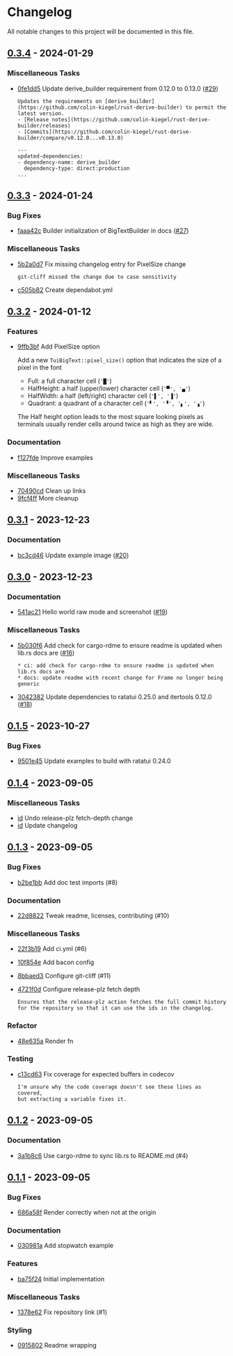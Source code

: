 # Changelog

All notable changes to this project will be documented in this file.
<!-- generated by git-cliff -->

## [0.3.4](https://github.com/joshka/tui-big-text/releases/tag/0.3.4) - 2024-01-29

### Miscellaneous Tasks

- [0fe1dd5](https://github.com/joshka/tui-big-text/commit/0fe1dd5bb2e2d150c2f8874527c3ce3816be8fab)
  Update derive_builder requirement from 0.12.0 to 0.13.0 ([#29](https://github.com/joshka/tui-big-text/pull/29))

  ````text
  Updates the requirements on [derive_builder](https://github.com/colin-kiegel/rust-derive-builder) to permit the latest version.
  - [Release notes](https://github.com/colin-kiegel/rust-derive-builder/releases)
  - [Commits](https://github.com/colin-kiegel/rust-derive-builder/compare/v0.12.0...v0.13.0)

  ---
  updated-dependencies:
  - dependency-name: derive_builder
    dependency-type: direct:production
  ...
  ````

<!-- generated by git-cliff -->

## [0.3.3](https://github.com/joshka/tui-big-text/releases/tag/0.3.3) - 2024-01-24

### Bug Fixes

- [faaa42c](https://github.com/joshka/tui-big-text/commit/faaa42c07e335684922d68c5ec198d5edfd5b80d)
  Builder initialization of BigTextBuilder in docs ([#27](https://github.com/joshka/tui-big-text/pull/27))

### Miscellaneous Tasks

- [5b2a0d7](https://github.com/joshka/tui-big-text/commit/5b2a0d71e956518cb77df7aebcf5691894a36f6a)
  Fix missing changelog entry for PixelSize change

  ````text
  git-cliff missed the change due to case sensitivity
  ````
- [c505b82](https://github.com/joshka/tui-big-text/commit/c505b824c0a1f89c4df4361c6cc70b5b3b2a1d04)
  Create dependabot.yml

<!-- generated by git-cliff -->

## [0.3.2](https://github.com/joshka/tui-big-text/releases/tag/0.3.2) - 2024-01-12

### Features

- [9ffb3bf](https://github.com/joshka/tui-big-text/commit/9ffb3bf11e5405ecb339752b52eeedf3897ed347)
  Add PixelSize option

  Add a new `TuiBigText::pixel_size()` option that indicates the size of a pixel in the font
  - Full: a full character cell (`'█'`)
  - HalfHeight: a half (upper/lower) character cell (`'▀', '▄'`)
  - HalfWidth: a half (left/right) character cell (`'▌', '▐'`)
  - Quadrant: a quadrant of a character cell (`'▘', '▝', '▖', '▗'`)

  The Half height option leads to the most square looking pixels as terminals usually render
  cells around twice as high as they are wide.

### Documentation

- [f127fde](https://github.com/joshka/tui-big-text/commit/f127fde7e945310d77aed010fb2198eecd555dc5)
  Improve examples

### Miscellaneous Tasks

- [70490cd](https://github.com/joshka/tui-big-text/commit/70490cd39380dd06b175e37bf9be2555a1cb1872)
  Clean up links
- [9fcf4ff](https://github.com/joshka/tui-big-text/commit/9fcf4ffbb5ea9e44dad2724ee51f33b22bff6361)
  More cleanup

<!-- generated by git-cliff -->

## [0.3.1](https://github.com/joshka/tui-big-text/releases/tag/0.3.1) - 2023-12-23

### Documentation

- [bc3cd46](https://github.com/joshka/tui-big-text/commit/bc3cd46a8f2e34ae65054b6191e9475d477612c1)
  Update example image ([#20](https://github.com/joshka/tui-big-text/pull/20))

<!-- generated by git-cliff -->

## [0.3.0](https://github.com/joshka/tui-big-text/releases/tag/0.3.0) - 2023-12-23

### Documentation

- [541ac21](https://github.com/joshka/tui-big-text/commit/541ac21d1af72ff7c20425ca96048a369a7f57d2)
  Hello world raw mode and screenshot ([#19](https://github.com/joshka/tui-big-text/pull/19))

### Miscellaneous Tasks

- [5b030f6](https://github.com/joshka/tui-big-text/commit/5b030f6f3c5587e25a38d8e6317d89e58b93050e)
  Add check for cargo-rdme to ensure readme is updated when lib.rs docs are ([#16](https://github.com/joshka/tui-big-text/pull/16))

  ````text
  * ci: add check for cargo-rdme to ensure readme is updated when lib.rs docs are
  * docs: update readme with recent change for Frame no longer being generic
  ````

- [3042382](https://github.com/joshka/tui-big-text/commit/3042382c09177574ca72563c5c99db43af26a815)
  Update dependencies to ratatui 0.25.0 and itertools 0.12.0 ([#18](https://github.com/joshka/tui-big-text/pull/18))

<!-- generated by git-cliff -->

## [0.1.5](https://github.com/joshka/tui-big-text/releases/tag/0.1.5) - 2023-10-27

### Bug Fixes

- [9501e45](https://github.com/joshka/tui-big-text/commit/9501e45ff7835f7f4f17f40f306dd03ec6bbfd0e)
  Update examples to build with ratatui 0.24.0

<!-- generated by git-cliff -->

## [0.1.4](https://github.com/joshka/tui-big-text/releases/tag/0.1.4) - 2023-09-05

### Miscellaneous Tasks

- [id](https://github.com/joshka/tui-big-text/commit/id)
  Undo release-plz fetch-depth change
- [id](https://github.com/joshka/tui-big-text/commit/id)
  Update changelog

<!-- generated by git-cliff -->

## [0.1.3](https://github.com/joshka/tui-big-text/releases/tag/v0.1.3) - 2023-09-05

### Bug Fixes

- [b2be1bb](https://github.com/joshka/tui-big-text/commit/b2be1bb3bd6dbf5b26b0f104f9f26f30b438f813)
  Add doc test imports (#8)

### Documentation

- [22d8822](https://github.com/joshka/tui-big-text/commit/22d88226498d0c4478598931e217773c1b17f0c1)
  Tweak readme, licenses, contributing (#10)

### Miscellaneous Tasks

- [22f3b19](https://github.com/joshka/tui-big-text/commit/22f3b19f5669ab2a779461d426e9f3ab3f9fd6a2)
  Add ci.yml (#6)
- [10f854e](https://github.com/joshka/tui-big-text/commit/10f854ed05cbfefa90cebb57a958e26b7a59d2fd)
  Add bacon config
- [8bbaed3](https://github.com/joshka/tui-big-text/commit/8bbaed356041220d1d48a1a0eb05cfb85c6ead02)
  Configure git-cliff (#11)
- [4721f0d](https://github.com/joshka/tui-big-text/commit/4721f0d2daaa91281ebcf7f82a25e58fcd5aa9da)
  Configure release-plz fetch depth

  ````text
  Ensures that the release-plz action fetches the full commit history
  for the repository so that it can use the ids in the changelog.
  ````

### Refactor

- [48e635a](https://github.com/joshka/tui-big-text/commit/48e635a883bd8dae7f7d942e864361c9f596bd1f)
  Render fn

### Testing

- [c13cd63](https://github.com/joshka/tui-big-text/commit/c13cd636eb3399c7ef26a444cd4277c273911fc7)
  Fix coverage for expected buffers in codecov

  ````text
  I'm unsure why the code coverage doesn't see these lines as covered,
  but extracting a variable fixes it.
  ````

## [0.1.2](https://github.com/joshka/tui-big-text/releases/tag/v0.1.2) - 2023-09-05

### Documentation

- [3a1b8c6](https://github.com/joshka/tui-big-text/commit/3a1b8c60aa424b14b94b47d75c15cc625e800f71)
  Use cargo-rdme to sync lib.rs to README.md (#4)

## [0.1.1](https://github.com/joshka/tui-big-text/releases/tag/v0.1.1) - 2023-09-05

### Bug Fixes

- [686a58f](https://github.com/joshka/tui-big-text/commit/686a58f81fb489f8c30b8f549939a1729dbc72af)
  Render correctly when not at the origin

### Documentation

- [030981a](https://github.com/joshka/tui-big-text/commit/030981ad9398569af082110c740d0cd44b80c2d5)
  Add stopwatch example

### Features

- [ba75f24](https://github.com/joshka/tui-big-text/commit/ba75f24b154ddab7cacd84f4b03d0b1ae65f32c9)
  Initial implementation

### Miscellaneous Tasks

- [1378e62](https://github.com/joshka/tui-big-text/commit/1378e624680f4968f02a0e3a70b36f175a4a0425)
  Fix repository link (#1)

### Styling

- [0915802](https://github.com/joshka/tui-big-text/commit/09158028143300ed07aff10968fcc3dcd122271a)
  Readme wrapping

<!-- generated by git-cliff -->
